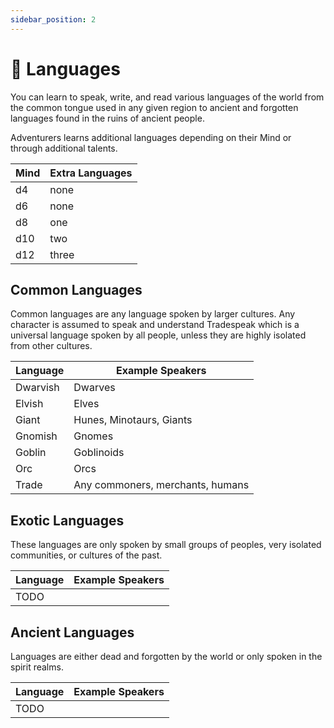 ```yaml
---
sidebar_position: 2
---
```


# 💬 Languages

You can learn to speak, write, and read various languages of the world from the common tongue used in any given region to ancient and forgotten languages found in the ruins of ancient people.

Adventurers learns additional languages depending on their Mind or through additional talents.

| Mind | Extra Languages |
| ---- | --------------- |
| d4   | none            |
| d6   | none            |
| d8   | one             |
| d10  | two             |
| d12  | three           |

## Common Languages

Common languages are any language spoken by larger cultures. Any character is assumed to speak and understand Tradespeak which is a universal language spoken by all people, unless they are highly isolated from other cultures.

| Language | Example Speakers                 |
| -------- | -------------------------------- |
| Dwarvish | Dwarves                          |
| Elvish   | Elves                            |
| Giant    | Hunes, Minotaurs, Giants         |
| Gnomish  | Gnomes                           |
| Goblin   | Goblinoids                       |
| Orc      | Orcs                             |
| Trade    | Any commoners, merchants, humans |

## Exotic Languages

These languages are only spoken by small groups of peoples, very isolated communities, or cultures of the past.

| Language | Example Speakers |
| -------- | ---------------- |
| TODO     |                  |

## Ancient Languages

Languages are either dead and forgotten by the world or only spoken in the spirit realms.

| Language | Example Speakers |
| -------- | ---------------- |
| TODO     |                  |
